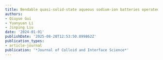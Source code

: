 ```yaml
---
title: Bendable quasi-solid-state aqueous sodium-ion batteries operated at- 30° C
authors:
- Qiuyue Gui
- Yuanyuan Li
- Jinping Liu
date: '2024-01-01'
publishDate: '2025-08-28T12:53:50.899862Z'
publication_types:
- article-journal
publication: '*Journal of Colloid and Interface Science*'
---
```

